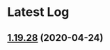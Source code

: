 # Latest Log 

## [1.19.28](https://github.com/alibaba-fusion/next/compare/1.19.27...1.19.28) (2020-04-24)


